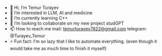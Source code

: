 - 👋 Hi, I’m Temur Turayev
- 👀 I’m interested in LLM, AI and medicine 
- 🌱 I’m currently learning C++
- 💞️ I’m looking to collaborate on my new project studGPT
- 📫 How to reach me mail: temurturayev7822@gmail.com telegram: @Turayev_Temur
- ⚡ Fun fact: I'm so lazy that I like to automate everything. (even though it would take me as much time to finish it myself)



